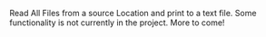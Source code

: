 Read All Files from a source Location and print to a text file. Some functionality is not currently in the project. More to come!
